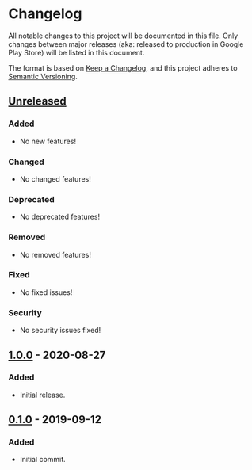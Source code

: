 # Changelog
All notable changes to this project will be documented in this file.
Only changes between major releases (aka: released to production in Google Play Store) will be listed in this document.

The format is based on [Keep a Changelog](https://keepachangelog.com/en/1.0.0/),
and this project adheres to [Semantic Versioning](https://semver.org/spec/v2.0.0.html).

## [Unreleased]
### Added
- No new features!
### Changed
- No changed features!
### Deprecated
- No deprecated features!
### Removed
- No removed features!
### Fixed
- No fixed issues!
### Security
- No security issues fixed!

## [1.0.0] - 2020-08-27
### Added
- Initial release.

## [0.1.0] - 2019-09-12
### Added
- Initial commit.

[Unreleased]: https://github.com/adriangl/pict2cam/compare/0.1.0...HEAD
[1.0.0]: https://github.com/adriangl/pict2cam/releases/tag/0.1.0...1.0.0
[0.1.0]: https://github.com/adriangl/pict2cam/releases/tag/0.1.0
